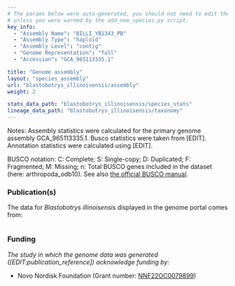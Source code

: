 ```yaml
---
# The params below were auto-generated, you should not need to edit them...
# unless you were warned by the add_new_species.py script.
key_info:
  - "Assembly Name": "BILLI_YB1343_PB"
  - "Assembly Type": "haploid"
  - "Assembly Level": "contig"
  - "Genome Representation": "full"
  - "Accession": "GCA_965113335.1"

title: "Genome assembly"
layout: "species_assembly"
url: "blastobotrys_illinoisensis/assembly"
weight: 2

stats_data_path: "blastobotrys_illinoisensis/species_stats"
lineage_data_path: "blastobotrys_illinoisensis/taxonomy"
---
```


Notes: Assembly statistics were calculated for the primary genome assembly GCA_965113335.1. Busco statistics were taken from [EDIT]. Annotation statistics were calculated using [EDIT].

BUSCO notation: C: Complete; S: Single-copy; D: Duplicated; F: Fragmented; M: Missing; n: Total BUSCO genes included in the dataset (here: arthropoda_odb10). See also [the official BUSCO manual](https://busco.ezlab.org/busco_userguide.html#interpreting-the-results).

### Publication(s)

The data for *Blastobotrys illinoisensis* displayed in the genome portal comes from:

```{style=citation}

```

### Funding

*The study in which the genome data was generated ([EDIT:publication_reference]) acknowledge funding by:*

- Novo Nordisk Foundation (Grant number: [NNF22OC0079899](https://app.dimensions.ai/details/grant/grant.13909076))
